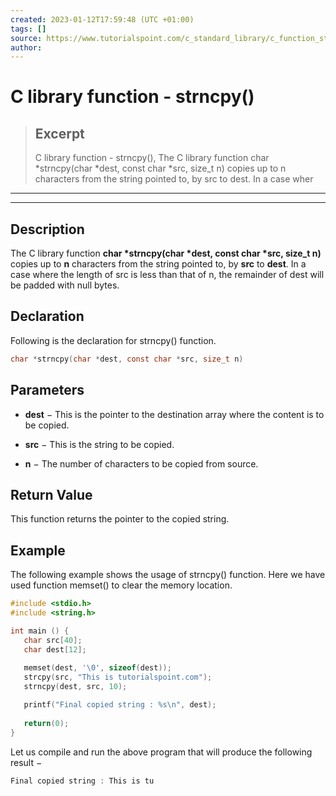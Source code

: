 ```yaml
---
created: 2023-01-12T17:59:48 (UTC +01:00)
tags: []
source: https://www.tutorialspoint.com/c_standard_library/c_function_strncpy.htm
author: 
---
```


# C library function - strncpy()

> ## Excerpt
> C library function - strncpy(),  The C library function char *strncpy(char *dest, const char *src, size_t n) copies up to n characters from the string pointed to, by src to dest. In a case wher

---
---

  

## Description

The C library function **char \*strncpy(char \*dest, const char \*src, size\_t n)** copies up to **n** characters from the string pointed to, by **src** to **dest**. In a case where the length of src is less than that of n, the remainder of dest will be padded with null bytes.

## Declaration

Following is the declaration for strncpy() function.

```c
char *strncpy(char *dest, const char *src, size_t n)
```

## Parameters

-   **dest** − This is the pointer to the destination array where the content is to be copied.
    
-   **src** − This is the string to be copied.
    
-   **n** − The number of characters to be copied from source.
    

## Return Value

This function returns the pointer to the copied string.

## Example

The following example shows the usage of strncpy() function. Here we have used function memset() to clear the memory location.

```c
#include <stdio.h>
#include <string.h>

int main () {
   char src[40];
   char dest[12];
  
   memset(dest, '\0', sizeof(dest));
   strcpy(src, "This is tutorialspoint.com");
   strncpy(dest, src, 10);

   printf("Final copied string : %s\n", dest);
   
   return(0);
}
```

Let us compile and run the above program that will produce the following result −

```c
Final copied string : This is tu

```


